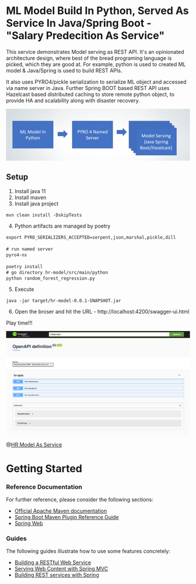 # ML Model Build In Python, Served As Service In Java/Spring Boot - "Salary Predecition As Service"
This service demonstrates Model serving as REST API. It's an opinionated architecture design, where best of the bread programing language is picked, which they are good at. For example, python is used to created ML model & Java/Spring is used to build REST APIs.

It also uses PYRO4/pickle serialization to serialize ML object and accessed via name server in Java. Further Spring BOOT based REST API uses Hazelcast based distributed caching to store remote python object, to provide HA and scalability along with disaster recovery.

![alt text](./MLAsService.png)

## Setup
1. Install java 11
2. Install maven
3. Install java project
````
mvn clean install -DskipTests
````
4. Python artifacts are managed by poetry

````
export PYRO_SERIALIZERS_ACCEPTED=serpent,json,marshal,pickle,dill

# run named server
pyro4-ns

poetry install
# go directory hr-model/src/main/python
python random_forest_regression.py
````

5. Execute 

````
java -jar target/hr-model-0.0.1-SNAPSHOT.jar
````

6. Open the broser and hit the URL - http://localhost:4200/swagger-ui.html


Play time!!!


[![Watch the video](./swagger.png)](https://github.com/mgorav/model-as-service-python-springboot/blob/master/hr-model-demo.mov)

@[HR Model As Service](https://github.com/mgorav/model-as-service-python-springboot/blob/master/hr-model-demo.mov)


# Getting Started

### Reference Documentation
For further reference, please consider the following sections:

* [Official Apache Maven documentation](https://maven.apache.org/guides/index.html)
* [Spring Boot Maven Plugin Reference Guide](https://docs.spring.io/spring-boot/docs/2.2.5.RELEASE/maven-plugin/)
* [Spring Web](https://docs.spring.io/spring-boot/docs/2.2.5.RELEASE/reference/htmlsingle/#boot-features-developing-web-applications)

### Guides
The following guides illustrate how to use some features concretely:

* [Building a RESTful Web Service](https://spring.io/guides/gs/rest-service/)
* [Serving Web Content with Spring MVC](https://spring.io/guides/gs/serving-web-content/)
* [Building REST services with Spring](https://spring.io/guides/tutorials/bookmarks/)

